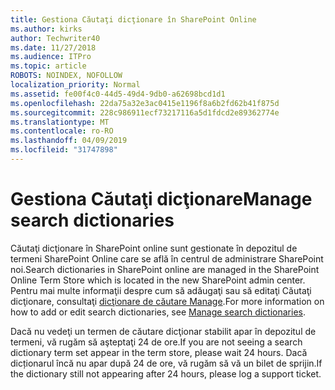```yaml
---
title: Gestiona Căutaţi dicţionare în SharePoint Online
ms.author: kirks
author: Techwriter40
ms.date: 11/27/2018
ms.audience: ITPro
ms.topic: article
ROBOTS: NOINDEX, NOFOLLOW
localization_priority: Normal
ms.assetid: fe00f4c0-44d5-49d4-9db0-a62698bcd1d1
ms.openlocfilehash: 22da75a32e3ac0415e1196f8a6b2fd62b41f875d
ms.sourcegitcommit: 228c986911ecf73217116a5d1fdcd2e89362774e
ms.translationtype: MT
ms.contentlocale: ro-RO
ms.lasthandoff: 04/09/2019
ms.locfileid: "31747898"
---
```

# <a name="manage-search-dictionaries"></a><span data-ttu-id="8c265-102">Gestiona Căutaţi dicţionare</span><span class="sxs-lookup"><span data-stu-id="8c265-102">Manage search dictionaries</span></span>

<span data-ttu-id="8c265-103">Căutaţi dicţionare în SharePoint online sunt gestionate în depozitul de termeni SharePoint Online care se află în centrul de administrare SharePoint noi.</span><span class="sxs-lookup"><span data-stu-id="8c265-103">Search dictionaries in SharePoint online are managed in the SharePoint Online Term Store which is located in the new SharePoint admin center.</span></span> <span data-ttu-id="8c265-104">Pentru mai multe informaţii despre cum să adăugaţi sau să editaţi Căutaţi dicţionare, consultaţi [dicţionare de căutare Manage](https://go.microsoft.com/fwlink/?linkid=2044669&amp;clcid=0x409).</span><span class="sxs-lookup"><span data-stu-id="8c265-104">For more information on how to add or edit search dictionaries, see [Manage search dictionaries](https://go.microsoft.com/fwlink/?linkid=2044669&amp;clcid=0x409).</span></span>
  
<span data-ttu-id="8c265-105">Dacă nu vedeţi un termen de căutare dicţionar stabilit apar în depozitul de termeni, vă rugăm să aşteptaţi 24 de ore.</span><span class="sxs-lookup"><span data-stu-id="8c265-105">If you are not seeing a search dictionary term set appear in the term store, please wait 24 hours.</span></span> <span data-ttu-id="8c265-106">Dacă dicționarul încă nu apar după 24 de ore, vă rugăm să vă un bilet de sprijin.</span><span class="sxs-lookup"><span data-stu-id="8c265-106">If the dictionary still not appearing after 24 hours, please log a support ticket.</span></span>
  

